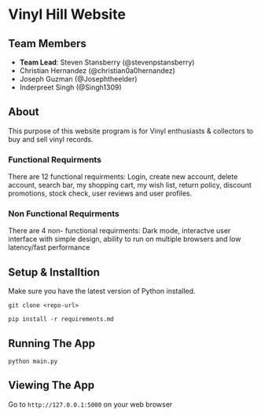 # Vinyl Hill Website #
## Team Members ##
* __Team Lead__: Steven Stansberry (@stevenpstansberry)
* Christian Hernandez (@christian0a0hernandez)
* Joseph Guzman (@Josephtheelder)
* Inderpreet Singh (@Singh1309)
## About ##
This purpose of this website program is for Vinyl enthusiasts & collectors to buy and sell vinyl records. 

### Functional Requirments ###
There are 12 functional requirments: Login, create new account, delete account, search bar, my shopping cart, my wish list, return policy, discount promotions, stock check, user reviews and user profiles. 

### Non Functional Requirments ##
There are 4 non- functional requirments: Dark mode, interactve user interface with simple design, ability to run on multiple browsers and low latency/fast performance

## Setup & Installtion ##
Make sure you have the latest version of Python installed.

`git clone <repo-url>`

`pip install -r requirements.md`
  
## Running The App ##
`python main.py`
## Viewing The App ##
Go to `http://127.0.0.1:5000` on your web browser
